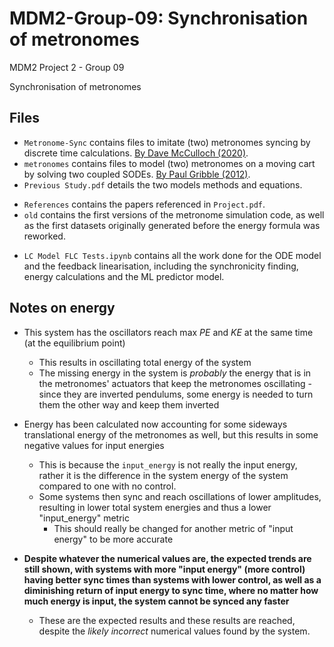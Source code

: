 # MDM2-Group-09: Synchronisation of metronomes

MDM2 Project 2 - Group 09

Synchronisation of metronomes

## Files

* `Metronome-Sync` contains files to imitate (two) metronomes syncing by discrete time calculations. [By Dave McCulloch (2020)](https://github.com/dfivesystems/Metronome-Sync.git).
* `metronomes` contains files to model (two) metronomes on a moving cart by solving two coupled SODEs. [By Paul Gribble (2012)](https://github.com/paulgribble/metronomes.git).
* `Previous Study.pdf` details the two models methods and equations.

- `References` contains the papers referenced in `Project.pdf`.
- `old` contains the first versions of the metronome simulation code, as well as the first datasets originally generated before the energy formula was reworked.

* `LC Model FLC Tests.ipynb` contains all the work done for the ODE model and the feedback linearisation, including the synchronicity finding, energy calculations and the ML predictor model.

## Notes on energy

* This system has the oscillators reach max $PE$ and $KE$ at the same time (at the equilibrium point)
    * This results in oscillating total energy of the system
    * The missing energy in the system is *probably* the energy that is in the metronomes' actuators that keep the metronomes oscillating - since they are inverted pendulums, some energy is needed to turn them the other way and keep them inverted

* Energy has been calculated now accounting for some sideways translational energy of the metronomes as well, but this results in some negative values for input energies
    * This is because the `input_energy` is not really the input energy, rather it is the difference in the system energy of the system compared to one with no control.
    * Some systems then sync and reach oscillations of lower amplitudes, resulting in lower total system energies and thus a lower "input_energy" metric
        * This should really be changed for another metric of "input energy" to be more accurate

* **Despite whatever the numerical values are, the expected trends are still shown, with systems with more "input energy" (more control) having better sync times than systems with lower control, as well as a diminishing return of input energy to sync time, where no matter how much energy is input, the system cannot be synced any faster**
    * These are the expected results and these results are reached, despite the *likely incorrect* numerical values found by the system.